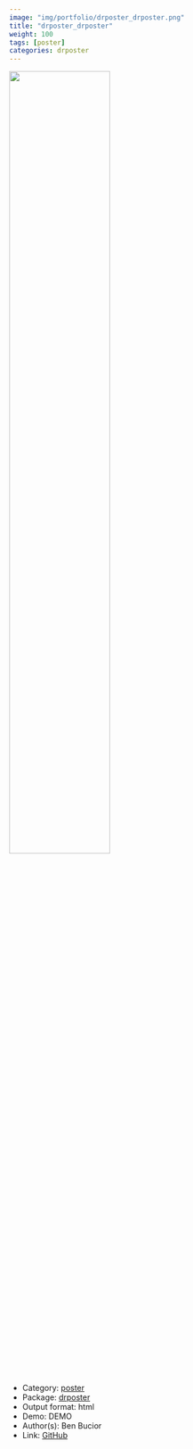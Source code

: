 ```yaml
---
image: "img/portfolio/drposter_drposter.png"
title: "drposter_drposter"
weight: 100
tags: [poster]
categories: drposter
---
```




<!--more-->

<p><a href="../../img/portfolio/drposter_drposter.png"><img class = "jf-image-shadow" src="../../img/portfolio/drposter_drposter.png", width="60%"></a></p>

- Category: [poster](../../tags/poster)
- Package: [drposter](drposter)
- Output format: html
- Demo: DEMO
- Author(s): Ben Bucior
- Link: [GitHub](https://github.com/bbucior/drposter)


